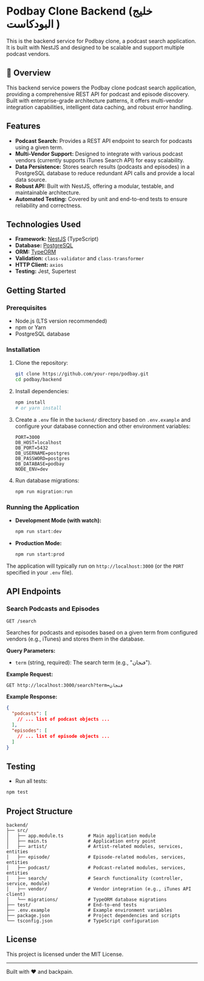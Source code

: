 # Podbay Clone Backend (خليج البودكاست )

This is the backend service for Podbay clone, a podcast search application. It is built with NestJS and designed to be scalable and support multiple podcast vendors.

## 🎯 Overview

This backend service powers the Podbay clone podcast search application, providing a comprehensive REST API for podcast and episode discovery. Built with enterprise-grade architecture patterns, it offers multi-vendor integration capabilities, intelligent data caching, and robust error handling.

## Features

- **Podcast Search:** Provides a REST API endpoint to search for podcasts using a given term.
- **Multi-Vendor Support:** Designed to integrate with various podcast vendors (currently supports iTunes Search API) for easy scalability.
- **Data Persistence:** Stores search results (podcasts and episodes) in a PostgreSQL database to reduce redundant API calls and provide a local data source.
- **Robust API:** Built with NestJS, offering a modular, testable, and maintainable architecture.
- **Automated Testing:** Covered by unit and end-to-end tests to ensure reliability and correctness.

## Technologies Used

- **Framework:** [NestJS](https://nestjs.com/) (TypeScript)
- **Database:** [PostgreSQL](https://www.postgresql.org/)
- **ORM:** [TypeORM](https://typeorm.io/)
- **Validation:** `class-validator` and `class-transformer`
- **HTTP Client:** `axios`
- **Testing:** Jest, Supertest

## Getting Started

### Prerequisites

- Node.js (LTS version recommended)
- npm or Yarn
- PostgreSQL database

### Installation

1.  Clone the repository:

    ```bash
    git clone https://github.com/your-repo/podbay.git
    cd podbay/backend
    ```

2.  Install dependencies:

    ```bash
    npm install
    # or yarn install
    ```

3.  Create a `.env` file in the `backend/` directory based on `.env.example` and configure your database connection and other environment variables:

    ```
    PORT=3000
    DB_HOST=localhost
    DB_PORT=5432
    DB_USERNAME=postgres
    DB_PASSWORD=postgres
    DB_DATABASE=podbay
    NODE_ENV=dev
    ```

4.  Run database migrations:
    ```bash
    npm run migration:run
    ```

### Running the Application

- **Development Mode (with watch):**

  ```bash
  npm run start:dev
  ```

- **Production Mode:**
  ```bash
  npm run start:prod
  ```

The application will typically run on `http://localhost:3000` (or the `PORT` specified in your `.env` file).

## API Endpoints

### Search Podcasts and Episodes

`GET /search`

Searches for podcasts and episodes based on a given term from configured vendors (e.g., iTunes) and stores them in the database.

**Query Parameters:**

- `term` (string, required): The search term (e.g., "فنجان").

**Example Request:**

```plaintext
GET http://localhost:3000/search?term=فنجان
```

**Example Response:**

```json
{
  "podcasts": [
    // ... list of podcast objects ...
  ],
  "episodes": [
    // ... list of episode objects ...
  ]
}
```

## Testing

- Run all tests:

```bash
npm test
```

## Project Structure

```plaintext
backend/
├── src/
│   ├── app.module.ts         # Main application module
│   ├── main.ts               # Application entry point
│   ├── artist/               # Artist-related modules, services, entities
│   ├── episode/              # Episode-related modules, services, entities
│   ├── podcast/              # Podcast-related modules, services, entities
│   ├── search/               # Search functionality (controller, service, module)
│   ├── vendor/               # Vendor integration (e.g., iTunes API client)
│   └── migrations/           # TypeORM database migrations
├── test/                     # End-to-end tests
├── .env.example              # Example environment variables
├── package.json              # Project dependencies and scripts
└── tsconfig.json             # TypeScript configuration
```

## License

This project is licensed under the MIT License.

---

Built with ❤️ and backpain.
